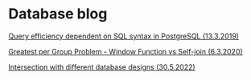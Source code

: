 # Database blog

<a href="articles/Postgre_aggregation">Query efficiency dependent on SQL syntax in PostgreSQL (13.3.2019)</a>

<a href="articles/Greatest_per_group">Greatest per Group Problem - Window Function vs Self-join (6.3.2020)</a>

<a href="articles/Intersection">Intersection with different database designs (30.5.2022)</a>
